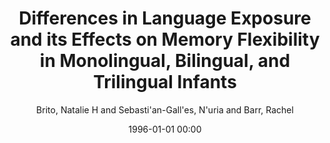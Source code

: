 ---
layout: post
title: Differences in Language Exposure and its Effects on Memory Flexibility in Monolingual, Bilingual, and Trilingual Infants

date: 1996-01-01 00:00
author: Brito, Natalie H and Sebasti\'an-Gall\'es, N\'uria and Barr, Rachel
tags: ["infant development","memory","memory flexibility","multilingualism"]
journal: Bilingualism

link: https://doi.org/10.1017/S1366728914000789

year: 2015
---